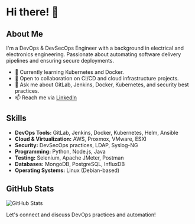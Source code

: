 <!--
**Resinder/Resinder** is a ✨ _special_ ✨ repository because its `README.md` (this file) appears on your GitHub profile.

Here are some ideas to get you started:

## Hi there 👋

- 🔭 I’m currently working on ...
- 🌱 I’m currently learning ...
- 👯 I’m looking to collaborate on ...
- 🤔 I’m looking for help with ...
- 💬 Ask me about ...
- 📫 How to reach me: ...
- 😄 Pronouns: ...
- ⚡ Fun fact: ...
-->

# Hi there! 👋

## About Me

I'm a DevOps & DevSecOps Engineer with a background in electrical and electronics engineering. Passionate about automating software delivery pipelines and ensuring secure deployments.

- 🌱 Currently learning Kubernetes and Docker.
- 👯 Open to collaboration on CI/CD and cloud infrastructure projects.
- 💬 Ask me about GitLab, Jenkins, Docker, Kubernetes, and security best practices.
- 📫 Reach me via [LinkedIn](https://www.linkedin.com/in/utkans)

## Skills

- **DevOps Tools:** GitLab, Jenkins, Docker, Kubernetes, Helm, Ansible
- **Cloud & Virtualization:** AWS, Proxmox, VMware, ESXI
- **Security:** DevSecOps practices, LDAP, Syslog-NG
- **Programming:** Python, Node.js, Java
- **Testing:** Selenium, Apache JMeter, Postman
- **Databases:** MongoDB, PostgreSQL, InfluxDB
- **Operating Systems:** Linux (Debian-based)

## GitHub Stats

![GitHub Stats](https://github-readme-stats.vercel.app/api?username=resinder&show_icons=true&theme=dark)

Let's connect and discuss DevOps practices and automation!
